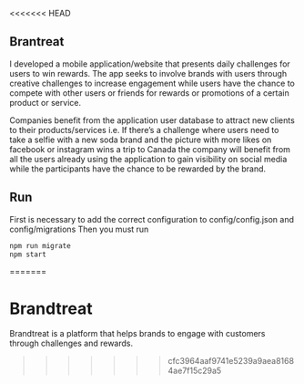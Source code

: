 <<<<<<< HEAD
## Brantreat
I developed a mobile application/website that presents daily challenges for users to win rewards. The app seeks to involve brands with users through creative challenges to increase engagement while users have the chance to compete with other users or friends for rewards or promotions of a certain product or service.

Companies benefit from the application user database to attract new clients to their products/services i.e. If there’s a challenge where users need to take a selfie with a new soda brand and the picture with more likes on facebook or instagram wins a trip to Canada the company will benefit from all the users already using the application to gain visibility on social media while the participants have the chance to be rewarded by the brand.

## Run
First is necessary to add the correct configuration to config/config.json and config/migrations
Then you must run
```bash
npm run migrate
npm start
```
=======
# Brandtreat
Brandtreat is a platform that helps brands to engage with customers through challenges and rewards.
>>>>>>> cfc3964aaf9741e5239a9aea81684ae7f15c29a5
